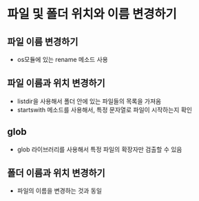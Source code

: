 # 파일 및 폴더 위치와 이름 변경하기

## 파일 이름 변경하기

- os모듈에 있는 rename 메소드 사용

## 파일 이름과 위치 변경하기

- listdir을 사용해서 폴더 안에 있는 파일들의 목록을 가져옴
- startswith 메소드를 사용해서, 특정 문자열로 파일이 시작하는지 확인

## glob

- glob 라이브러리를 사용해서 특정 파일의 확장자만 검출할 수 있음

## 폴더 이름과 위치 변경하기

- 파일의 이름을 변경하는 것과 동일
